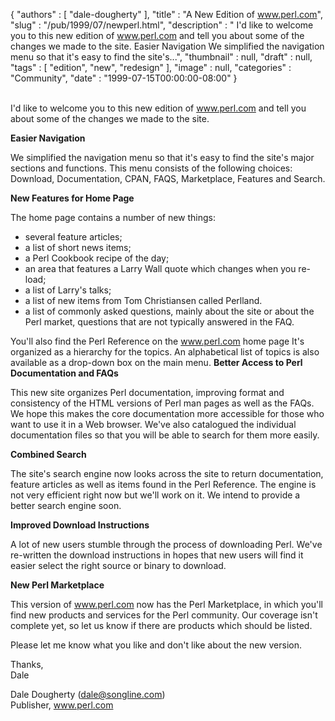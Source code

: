 {
   "authors" : [
      "dale-dougherty"
   ],
   "title" : "A New Edition of www.perl.com",
   "slug" : "/pub/1999/07/newperl.html",
   "description" : " I'd like to welcome you to this new edition of www.perl.com and tell you about some of the changes we made to the site. Easier Navigation We simplified the navigation menu so that it's easy to find the site's...",
   "thumbnail" : null,
   "draft" : null,
   "tags" : [
      "edition",
      "new",
      "redesign"
   ],
   "image" : null,
   "categories" : "Community",
   "date" : "1999-07-15T00:00:00-08:00"
}





\
I'd like to welcome you to this new edition of www.perl.com and tell you
about some of the changes we made to the site.

**Easier Navigation**

We simplified the navigation menu so that it's easy to find the site's
major sections and functions. This menu consists of the following
choices: Download, Documentation, CPAN, FAQS, Marketplace, Features and
Search.

**New Features for Home Page**

The home page contains a number of new things:

-   several feature articles;
-   a list of short news items;
-   a Perl Cookbook recipe of the day;
-   an area that features a Larry Wall quote which changes when you
    re-load;
-   a list of Larry's talks;
-   a list of new items from Tom Christiansen called Perlland.
-   a list of commonly asked questions, mainly about the site or about
    the Perl market, questions that are not typically answered in the
    FAQ.

You'll also find the Perl Reference on the www.perl.com home page It's
organized as a hierarchy for the topics. An alphabetical list of topics
is also available as a drop-down box on the main menu.
**Better Access to Perl Documentation and FAQs**

This new site organizes Perl documentation, improving format and
consistency of the HTML versions of Perl man pages as well as the FAQs.
We hope this makes the core documentation more accessible for those who
want to use it in a Web browser. We've also catalogued the individual
documentation files so that you will be able to search for them more
easily.

**Combined Search**

The site's search engine now looks across the site to return
documentation, feature articles as well as items found in the Perl
Reference. The engine is not very efficient right now but we'll work on
it. We intend to provide a better search engine soon.

**Improved Download Instructions**

A lot of new users stumble through the process of downloading Perl.
We've re-written the download instructions in hopes that new users will
find it easier select the right source or binary to download.

**New Perl Marketplace**

This version of www.perl.com now has the Perl Marketplace, in which
you'll find new products and services for the Perl community. Our
coverage isn't complete yet, so let us know if there are products which
should be listed.

Please let me know what you like and don't like about the new version.

Thanks,\
Dale

Dale Dougherty (<dale@songline.com>)\
Publisher, www.perl.com


